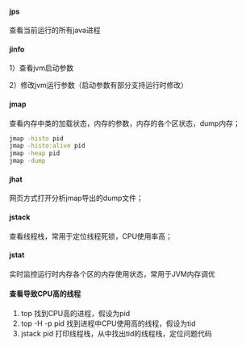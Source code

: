 #### jps
查看当前运行的所有java进程
#### jinfo
1）查看jvm启动参数

2）修改jvm运行参数（启动参数有部分支持运行时修改）

#### jmap
查看内存中类的加载状态，内存的参数，内存的各个区状态，dump内存；

```bash
jmap -histo pid
jmap -histo:alive pid
jmap -heap pid
jmap -dump
```

#### jhat
网页方式打开分析jmap导出的dump文件；
#### jstack
查看线程栈，常用于定位线程死锁，CPU使用率高；
#### jstat
实时监控运行时内存各个区的内存使用状态，常用于JVM内存调优

#### 查看导致CPU高的线程
1. top 找到CPU高的进程，假设为pid
2. top -H -p pid 找到进程中CPU使用高的线程，假设为tid
3. jstack pid 打印线程栈，从中找出tid的线程栈，定位问题代码